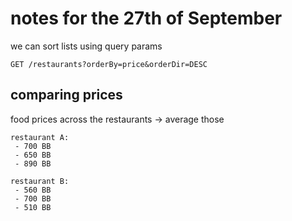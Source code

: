 # notes for the 27th of September

we can sort lists using query params

```
GET /restaurants?orderBy=price&orderDir=DESC
```

## comparing prices

food prices across the restaurants -> average those

```
restaurant A:
 - 700 BB
 - 650 BB
 - 890 BB

restaurant B:
 - 560 BB
 - 700 BB
 - 510 BB
```
